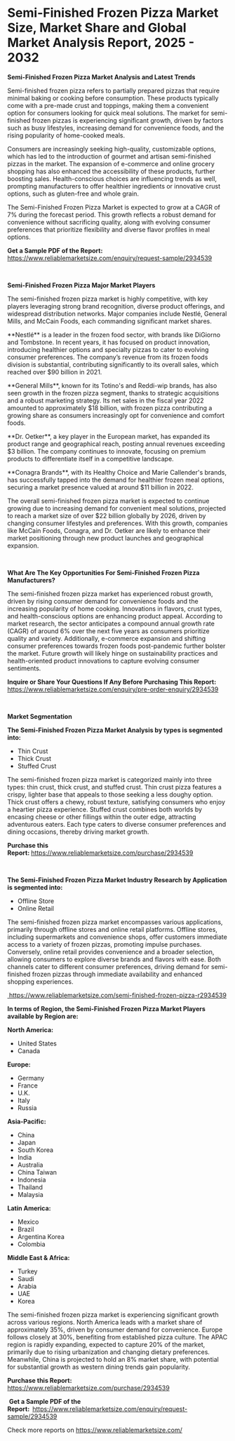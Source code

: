 <p><h1>Semi-Finished Frozen Pizza Market Size, Market Share and Global Market Analysis Report, 2025 - 2032</h1></p><p><strong>Semi-Finished Frozen Pizza Market Analysis and Latest Trends</strong></p>
<p><p>Semi-finished frozen pizza refers to partially prepared pizzas that require minimal baking or cooking before consumption. These products typically come with a pre-made crust and toppings, making them a convenient option for consumers looking for quick meal solutions. The market for semi-finished frozen pizzas is experiencing significant growth, driven by factors such as busy lifestyles, increasing demand for convenience foods, and the rising popularity of home-cooked meals. </p><p>Consumers are increasingly seeking high-quality, customizable options, which has led to the introduction of gourmet and artisan semi-finished pizzas in the market. The expansion of e-commerce and online grocery shopping has also enhanced the accessibility of these products, further boosting sales. Health-conscious choices are influencing trends as well, prompting manufacturers to offer healthier ingredients or innovative crust options, such as gluten-free and whole grain.</p><p>The Semi-Finished Frozen Pizza Market is expected to grow at a CAGR of 7% during the forecast period. This growth reflects a robust demand for convenience without sacrificing quality, along with evolving consumer preferences that prioritize flexibility and diverse flavor profiles in meal options.</p></p>
<p><strong>Get a Sample PDF of the Report:&nbsp;</strong> <a href="https://www.reliablemarketsize.com/enquiry/request-sample/2934539?utm_campaign=3503&utm_medium=2&utm_source=Github&utm_content=ia&utm_term=13032025&utm_id=semi-finished-frozen-pizza">https://www.reliablemarketsize.com/enquiry/request-sample/2934539</a></p>
<p>&nbsp;</p>
<p><strong>Semi-Finished Frozen Pizza Major Market Players</strong></p>
<p><p>The semi-finished frozen pizza market is highly competitive, with key players leveraging strong brand recognition, diverse product offerings, and widespread distribution networks. Major companies include Nestlé, General Mills, and McCain Foods, each commanding significant market shares.</p><p>**Nestlé** is a leader in the frozen food sector, with brands like DiGiorno and Tombstone. In recent years, it has focused on product innovation, introducing healthier options and specialty pizzas to cater to evolving consumer preferences. The company’s revenue from its frozen foods division is substantial, contributing significantly to its overall sales, which reached over $90 billion in 2021.</p><p>**General Mills**, known for its Totino's and Reddi-wip brands, has also seen growth in the frozen pizza segment, thanks to strategic acquisitions and a robust marketing strategy. Its net sales in the fiscal year 2022 amounted to approximately $18 billion, with frozen pizza contributing a growing share as consumers increasingly opt for convenience and comfort foods.</p><p>**Dr. Oetker**, a key player in the European market, has expanded its product range and geographical reach, posting annual revenues exceeding $3 billion. The company continues to innovate, focusing on premium products to differentiate itself in a competitive landscape.</p><p>**Conagra Brands**, with its Healthy Choice and Marie Callender's brands, has successfully tapped into the demand for healthier frozen meal options, securing a market presence valued at around $11 billion in 2022.</p><p>The overall semi-finished frozen pizza market is expected to continue growing due to increasing demand for convenient meal solutions, projected to reach a market size of over $22 billion globally by 2026, driven by changing consumer lifestyles and preferences. With this growth, companies like McCain Foods, Conagra, and Dr. Oetker are likely to enhance their market positioning through new product launches and geographical expansion.</p></p>
<p>&nbsp;</p>
<p><strong>What Are The Key Opportunities For Semi-Finished Frozen Pizza Manufacturers?</strong></p>
<p><p>The semi-finished frozen pizza market has experienced robust growth, driven by rising consumer demand for convenience foods and the increasing popularity of home cooking. Innovations in flavors, crust types, and health-conscious options are enhancing product appeal. According to market research, the sector anticipates a compound annual growth rate (CAGR) of around 6% over the next five years as consumers prioritize quality and variety. Additionally, e-commerce expansion and shifting consumer preferences towards frozen foods post-pandemic further bolster the market. Future growth will likely hinge on sustainability practices and health-oriented product innovations to capture evolving consumer sentiments.</p></p>
<p><strong>Inquire or Share Your Questions If Any Before Purchasing This Report:</strong> <a href="https://www.reliablemarketsize.com/enquiry/pre-order-enquiry/2934539?utm_campaign=3503&utm_medium=2&utm_source=Github&utm_content=ia&utm_term=13032025&utm_id=semi-finished-frozen-pizza">https://www.reliablemarketsize.com/enquiry/pre-order-enquiry/2934539</a></p>
<p>&nbsp;</p>
<p><strong>Market Segmentation</strong></p>
<p><strong>The Semi-Finished Frozen Pizza Market Analysis by types is segmented into:</strong></p>
<p><ul><li>Thin Crust</li><li>Thick Crust</li><li>Stuffed Crust</li></ul></p>
<p><p>The semi-finished frozen pizza market is categorized mainly into three types: thin crust, thick crust, and stuffed crust. Thin crust pizza features a crispy, lighter base that appeals to those seeking a less doughy option. Thick crust offers a chewy, robust texture, satisfying consumers who enjoy a heartier pizza experience. Stuffed crust combines both worlds by encasing cheese or other fillings within the outer edge, attracting adventurous eaters. Each type caters to diverse consumer preferences and dining occasions, thereby driving market growth.</p></p>
<p><strong>Purchase this Report:&nbsp;</strong><a href="https://www.reliablemarketsize.com/purchase/2934539?utm_campaign=3503&utm_medium=2&utm_source=Github&utm_content=ia&utm_term=13032025&utm_id=semi-finished-frozen-pizza">https://www.reliablemarketsize.com/purchase/2934539</a></p>
<p>&nbsp;</p>
<p><strong>The Semi-Finished Frozen Pizza Market Industry Research by Application is segmented into:</strong></p>
<p><ul><li>Offline Store</li><li>Online Retail</li></ul></p>
<p><p>The semi-finished frozen pizza market encompasses various applications, primarily through offline stores and online retail platforms. Offline stores, including supermarkets and convenience shops, offer customers immediate access to a variety of frozen pizzas, promoting impulse purchases. Conversely, online retail provides convenience and a broader selection, allowing consumers to explore diverse brands and flavors with ease. Both channels cater to different consumer preferences, driving demand for semi-finished frozen pizzas through immediate availability and enhanced shopping experiences.</p></p>
<p><a href="https://www.reliablemarketsize.com/semi-finished-frozen-pizza-r2934539?utm_campaign=3503&utm_medium=2&utm_source=Github&utm_content=ia&utm_term=13032025&utm_id=semi-finished-frozen-pizza">&nbsp;https://www.reliablemarketsize.com/semi-finished-frozen-pizza-r2934539</a></p>
<p><strong>In terms of Region, the Semi-Finished Frozen Pizza Market Players available by Region are:</strong></p>
<p>
    <p> <strong> North America: </strong>
        <ul>
            <li>United States</li>
            <li>Canada</li>
        </ul>
        </p> 
    <p> <strong> Europe: </strong>
        <ul>
            <li>Germany</li>
            <li>France</li>
            <li>U.K.</li>
            <li>Italy</li>
            <li>Russia</li>
        </ul>
        </p> 
    <p> <strong> Asia-Pacific: </strong>
        <ul>
            <li>China</li>
            <li>Japan</li>
            <li>South Korea</li>
            <li>India</li>
            <li>Australia</li>
            <li>China Taiwan</li>
            <li>Indonesia</li>
            <li>Thailand</li>
            <li>Malaysia</li>
        </ul>
        </p> 
    <p> <strong> Latin America: </strong>
        <ul>
            <li>Mexico</li>
            <li>Brazil</li>
            <li>Argentina Korea</li>
            <li>Colombia</li>
        </ul>
        </p> 
    <p> <strong> Middle East & Africa: </strong>
        <ul>
            <li>Turkey</li>
            <li>Saudi</li>
            <li>Arabia</li>
            <li>UAE</li>
            <li>Korea</li>
        </ul>
    </p>
    </p>
<p><p>The semi-finished frozen pizza market is experiencing significant growth across various regions. North America leads with a market share of approximately 35%, driven by consumer demand for convenience. Europe follows closely at 30%, benefiting from established pizza culture. The APAC region is rapidly expanding, expected to capture 20% of the market, primarily due to rising urbanization and changing dietary preferences. Meanwhile, China is projected to hold an 8% market share, with potential for substantial growth as western dining trends gain popularity.</p></p>
<p><strong>Purchase this Report: </strong><a href="https://www.reliablemarketsize.com/purchase/2934539?utm_campaign=3503&utm_medium=2&utm_source=Github&utm_content=ia&utm_term=13032025&utm_id=semi-finished-frozen-pizza">https://www.reliablemarketsize.com/purchase/2934539</a></p>
<p>&nbsp;<strong>Get a Sample PDF of the Report:&nbsp;&nbsp;</strong><a href="https://www.reliablemarketsize.com/enquiry/request-sample/2934539?utm_campaign=3503&utm_medium=2&utm_source=Github&utm_content=ia&utm_term=13032025&utm_id=semi-finished-frozen-pizza">https://www.reliablemarketsize.com/enquiry/request-sample/2934539</a></p>
<p><strong></strong></p>
<p>Check more reports on <a href="https://www.reliablemarketsize.com/?utm_campaign=3503&utm_medium=2&utm_source=Github&utm_content=ia&utm_term=13032025&utm_id=semi-finished-frozen-pizza">https://www.reliablemarketsize.com/</a></p>
